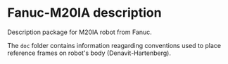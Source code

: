 # Fanuc-M20IA description

Description package for M20IA robot from Fanuc.

The `doc` folder contains information reagarding conventions used to place reference frames on robot's body (Denavit-Hartenberg).

